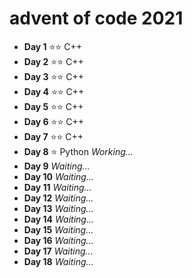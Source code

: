 # advent of code 2021
* **Day 1** ⭐⭐ C++
* **Day 2** ⭐⭐ C++
* **Day 3** ⭐⭐ C++
* **Day 4** ⭐⭐ C++
* **Day 5** ⭐⭐ C++
* **Day 6** ⭐⭐ C++
* **Day 7** ⭐⭐ C++
* **Day 8** ⭐ Python *Working...*
* **Day 9** *Waiting...*
* **Day 10** *Waiting...*
* **Day 11** *Waiting...*
* **Day 12** *Waiting...*
* **Day 13** *Waiting...*
* **Day 14** *Waiting...*
* **Day 15** *Waiting...*
* **Day 16** *Waiting...*
* **Day 17** *Waiting...*
* **Day 18** *Waiting...*
